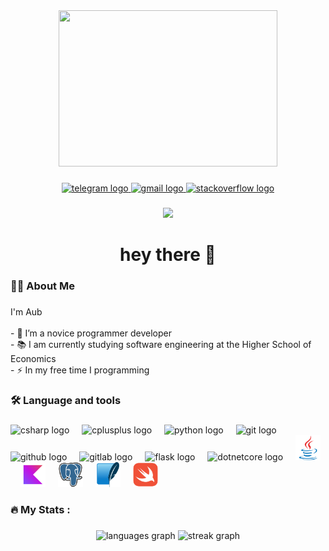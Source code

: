 <div align="center">
  <img height="250" width="350" src="https://i.imgur.com/gWcsaqW.gif"  />
</div>

###

<div align="center">
  <a href="https://t.me/aubhona" target="_blank">
    <img src="https://img.shields.io/static/v1?message=Telegram&logo=telegram&label=&color=2CA5E0&logoColor=white&labelColor=&style=for-the-badge" height="25" alt="telegram logo"  />
  </a>
  <a href="aubhon.a@gmail.com" target="_blank">
    <img src="https://img.shields.io/static/v1?message=Gmail&logo=gmail&label=&color=D14836&logoColor=white&labelColor=&style=for-the-badge" height="25" alt="gmail logo"  />
  </a>
  <a href="https://stackoverflow.com/users/22469972/aub" target="_blank">
    <img src="https://img.shields.io/static/v1?message=Stackoverflow&logo=stackoverflow&label=&color=FE7A16&logoColor=white&labelColor=&style=for-the-badge" height="25" alt="stackoverflow logo"  />
  </a>
</div>

###

<div align="center">
  <img src="https://visitor-badge.laobi.icu/badge?page_id=aubhona.aubhona&"  />
</div>

###

<h1 align="center">hey there 👋</h1>

###

<h3 align="left">👩‍💻  About Me</h3>

###

<p align="left">I'm Aub<br><br>- 🔭 I’m a novice programmer developer<br>- 📚 I am currently studying software engineering at the Higher School of Economics<br>- ⚡ In my free time I programming</p>

###

<h3 align="left">🛠 Language and tools</h3>

###

<div align="left">
  <img src="https://cdn.jsdelivr.net/gh/devicons/devicon/icons/csharp/csharp-original.svg" height="40" alt="csharp logo"  />
  <img width="12" />
  <img src="https://cdn.jsdelivr.net/gh/devicons/devicon/icons/cplusplus/cplusplus-original.svg" height="40" alt="cplusplus logo"  />
  <img width="12" />
  <img src="https://cdn.jsdelivr.net/gh/devicons/devicon/icons/python/python-original.svg" height="40" alt="python logo"  />
  <img width="12" />
  <img src="https://cdn.jsdelivr.net/gh/devicons/devicon/icons/git/git-original.svg" height="40" alt="git logo"  />
  <img width="12" />
  <img src="https://cdn.jsdelivr.net/gh/devicons/devicon/icons/github/github-original.svg" height="40" alt="github logo"  />
  <img width="12" />
  <img src="https://cdn.jsdelivr.net/gh/devicons/devicon/icons/gitlab/gitlab-original.svg" height="40" alt="gitlab logo"  />
  <img width="12" />
  <img src="https://cdn.jsdelivr.net/gh/devicons/devicon/icons/flask/flask-original.svg" height="40" alt="flask logo"  />
  <img width="12" />
  <img src="https://cdn.jsdelivr.net/gh/devicons/devicon/icons/dotnetcore/dotnetcore-original.svg" height="40" alt="dotnetcore logo"  />
  <img width="12" />
  <img src="https://github.com/devicons/devicon/blob/v2.15.1/icons/java/java-original.svg" height="40" alt="dotnetcore logo"  />
  <img width="12" />
  <img src="https://github.com/devicons/devicon/blob/v2.15.1/icons/kotlin/kotlin-original.svg" height="40" alt="dotnetcore logo"  />
  <img width="12" />
  <img src="https://github.com/devicons/devicon/blob/v2.15.1/icons/postgresql/postgresql-original.svg" height="40" alt="dotnetcore logo"  />
  <img width="12" />
  <img src="https://github.com/devicons/devicon/blob/v2.15.1/icons/sqlite/sqlite-original.svg" height="40" alt="dotnetcore logo"  />
  <img width="12" />
  <img src="https://github.com/devicons/devicon/blob/v2.15.1/icons/swift/swift-original.svg" height="40" alt="dotnetcore logo"  />
  <img width="12" />
</div>

###

<h3 align="left">🔥   My Stats :</h3>

###

<div align="center">
  <img src="https://github-readme-stats.vercel.app/api/top-langs?username=aubhona&locale=en&hide_title=false&layout=compact&card_width=320&langs_count=5&theme=dark&hide_border=false&order=2" height="220" alt="languages graph"  />
  <img src="https://streak-stats.demolab.com?user=aubhona&locale=en&mode=daily&theme=dark&hide_border=false&border_radius=5&order=3" height="220" alt="streak graph"  />
</div>

###
